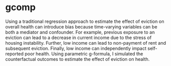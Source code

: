 # gcomp

Using a traditional regression approach to estimate the effect of eviction on overall health can introduce bias because time-varying variables can be both a mediator and confounder. For example, previous exposure to an eviction can lead to a decrease in current income due to the stress of housing instability. Further, low income can lead to non-payment of rent and subsequent eviction. Finally, low income can independently impact self-reported poor health. Using parametric g-formula, I simulated the counterfactual outcomes to estimate the effect of eviction on health.
